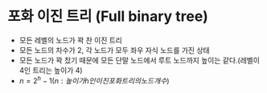 # 포화 이진 트리 (Full binary tree)
- 모든 레벨의 노드가 꽉 찬 이진 트리
- 모든 노드의 차수가 2, 각 노드가 모두 좌우 자식 노드를 가진 상태
- 모든 노드가 꽉 찼기 때문에 모든 단말 노드에서 루트 노드까지 높이는 같다.(레벨이 4인 트리는 높이가 4)
- $n = 2^h - 1   (n: 높이가 h인 이진 포화 트리의 노드 개수)$